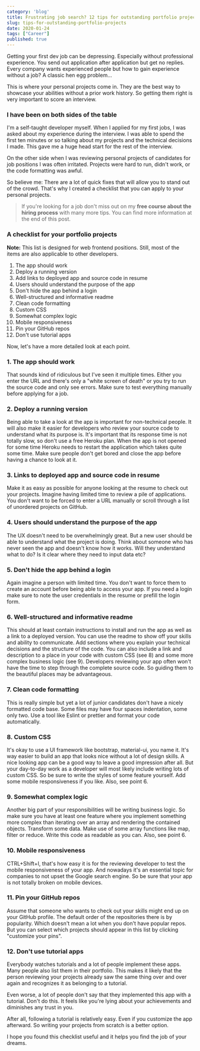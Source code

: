 ```yaml
---
category: 'blog'
title: Frustrating job search? 12 tips for outstanding portfolio projects
slug: tips-for-outstanding-portfolio-projects
date: 2020-01-24
tags: ["Career"]
published: true
---
```


Getting your first dev job can be depressing. Especially without professional experience. You send out application after application but get no replies. Every company wants experienced people but how to gain experience without a job? A classic hen egg problem...

This is where your personal projects come in. They are the best way to showcase your abilities without a prior work history. So getting them right is very important to score an interview.

### I have been on both sides of the table

I'm a self-taught developer myself. When I applied for my first jobs, I was asked about my experience during the interview. I was able to spend the first ten minutes or so talking about my projects and the technical decisions I made. This gave me a huge head start for the rest of the interview.

On the other side when I was reviewing personal projects of candidates for job positions I was often irritated. Projects were hard to run, didn't work, or the code formatting was awful.

So believe me: There are a lot of quick fixes that will allow you to stand out of the crowd. That's why I created a checklist that you can apply to your personal projects.

> If you're looking for a job don't miss out on my **free course about the hiring process** with many more tips. You can find more information at the end of this post.

### A checklist for your portfolio projects

**Note:** This list is designed for web frontend positions. Still, most of the items are also applicable to other developers.

1. The app should work
2. Deploy a running version
3. Add links to deployed app and source code in resume
4. Users should understand the purpose of the app
5. Don't hide the app behind a login
6. Well-structured and informative readme
7. Clean code formatting
8. Custom CSS
9. Somewhat complex logic
10. Mobile responsiveness
11. Pin your GitHub repos
12. Don't use tutorial apps

Now, let's have a more detailed look at each point.

### 1. The app should work

That sounds kind of ridiculous but I've seen it multiple times. Either you enter the URL and there's only a "white screen of death" or you try to run the source code and only see errors. Make sure to test everything manually before applying for a job.

### 2. Deploy a running version

Being able to take a look at the app is important for non-technical people. It will also make it easier for developers who review your source code to understand what its purpose is. It's important that its response time is not totally slow, so don't use a free Heroku plan. When the app is not opened for some time Heroku needs to restart the application which takes quite some time. Make sure people don't get bored and close the app before having a chance to look at it.

### 3. Links to deployed app and source code in resume

Make it as easy as possible for anyone looking at the resume to check out your projects. Imagine having limited time to review a pile of applications. You don't want to be forced to enter a URL manually or scroll through a list of unordered projects on GitHub.

### 4. Users should understand the purpose of the app

The UX doesn't need to be overwhelmingly great. But a new user should be able to understand what the project is doing. Think about someone who has never seen the app and doesn't know how it works. Will they understand what to do? Is it clear where they need to input data etc?

### 5. Don't hide the app behind a login

Again imagine a person with limited time. You don't want to force them to create an account before being able to access your app. If you need a login make sure to note the user credentials in the resume or prefill the login form.

### 6. Well-structured and informative readme

This should at least contain instructions to install and run the app as well as a link to a deployed version. You can use the readme to show off your skills and ability to communicate. Add sections where you explain your technical decisions and the structure of the code. You can also include a link and description to a place in your code with custom CSS (see 8) and some more complex business logic (see 9). Developers reviewing your app often won't have the time to step through the complete source code. So guiding them to the beautiful places may be advantageous.

### 7. Clean code formatting

This is really simple but yet a lot of junior candidates don't have a nicely formatted code base. Some files may have four spaces indentation, some only two. Use a tool like Eslint or prettier and format your code automatically.

### 8. Custom CSS

It's okay to use a UI framework like bootstrap, material-ui, you name it. It's way easier to build an app that looks nice without a lot of design skills. A nice looking app can be a good way to leave a good impression after all. But your day-to-day work as a developer will most likely include writing lots of custom CSS. So be sure to write the styles of some feature yourself. Add some mobile responsiveness if you like. Also, see point 6.

### 9. Somewhat complex logic

Another big part of your responsibilities will be writing business logic. So make sure you have at least one feature where you implement something more complex than iterating over an array and rendering the contained objects. Transform some data. Make use of some array functions like map, filter or reduce. Write this code as readable as you can. Also, see point 6.

### 10. Mobile responsiveness

CTRL+Shift+I, that's how easy it is for the reviewing developer to test the mobile responsiveness of your app. And nowadays it's an essential topic for companies to not upset the Google search engine. So be sure that your app is not totally broken on mobile devices.

### 11. Pin your GitHub repos

Assume that someone who wants to check out your skills might end up on your GitHub profile. The default order of the repositories there is by popularity. Which doesn't mean a lot when you don't have popular repos. But you can select which projects should appear in this list by clicking "customize your pins".

### 12. Don't use tutorial apps

Everybody watches tutorials and a lot of people implement these apps. Many people also list them in their portfolio. This makes it likely that the person reviewing your projects already saw the same thing over and over again and recognizes it as belonging to a tutorial.

Even worse, a lot of people don't say that they implemented this app with a tutorial. Don't do this. It feels like you're lying about your achievements and diminishes any trust in you.

After all, following a tutorial is relatively easy. Even if you customize the app afterward. So writing your projects from scratch is a better option.

I hope you found this checklist useful and it helps you find the job of your dreams.
